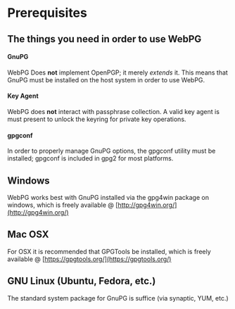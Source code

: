 # Prerequisites

## The things you need in order to use WebPG

#### GnuPG

WebPG Does **not** implement OpenPGP; it merely *extends* it. This means that GnuPG must be installed on the host system in order to use WebPG.

#### Key Agent

WebPG does **not** interact with passphrase collection. A valid key agent is must present to unlock the keyring for private key operations.

#### gpgconf

In order to properly manage GnuPG options, the gpgconf utility must be installed; gpgconf is included in gpg2 for most platforms.

## Windows

WebPG works best with GnuPG installed via the gpg4win package on windows, which is freely available @ [http://gpg4win.org/](http://gpg4win.org/)

## Mac OSX

For OSX it is recommended that GPGTools be installed, which is freely available @ [https://gpgtools.org/](https://gpgtools.org/)

## GNU Linux (Ubuntu, Fedora, etc.)

The standard system package for GnuPG is suffice (via synaptic, YUM, etc.)
